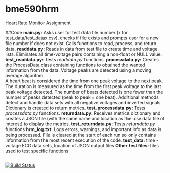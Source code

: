 # bme590hrm
Heart Rate Monitor Assignment 

##Code
**main.py:** Asks user for test data file number (x for test_data/test_datax.csv), checks if 
    file exists and prompts user for a new file number if does not exist.  Calls functions to 
    read, process, and return data.
**readdata.py:** Reads in data from test file to create time and voltage lists.  Eliminates 
    all time-voltage pairs containing a non-float or NULL value.  
**test_readdata.py:** Tests *readdata.py* functions. 
**processdata.py:** Creates the ProcessData class containing functions to obtained the wanted
    information from the data.  Voltage peaks are detected using a moving average algorithm.  
    A heart beat is considered the time from one peak voltage to the next peak.  The duration is 
    measured as the time from the first peak voltage to the last peak voltage detected.  The 
    number of beats detected is one fewer than the number of peaks detected (peak to peak = one 
    beat). Additional methods detect and handle data sets with all negative voltages and inverted 
    signals. Dictionary is created to return metrics. 
**test_processdata.py:** Tests *processdata.py* functions. 
**returndata.py:** Receives metrics dictionary and creates a JSON file (with the same name
    and location as the .csv data file of interest) to display the metrics.
**test_returndata.py:** Tests *returndata.py* functions
**hrm_log.txt:** Logs errors, warnings, and important info as data is being processed. File 
    is cleared at the start of each run so only contains information from the most recent 
    execution of the code.
**test_data:** time - voltage ECG data sets, location of JSON output files 
**Other test files:** files used to test specific functions

##
[![Build Status](https://travis-ci.org/sharonsangermano/bme590hrm.svg?branch=master)](https://travis-ci.org/sharonsangermano/bme590hrm)